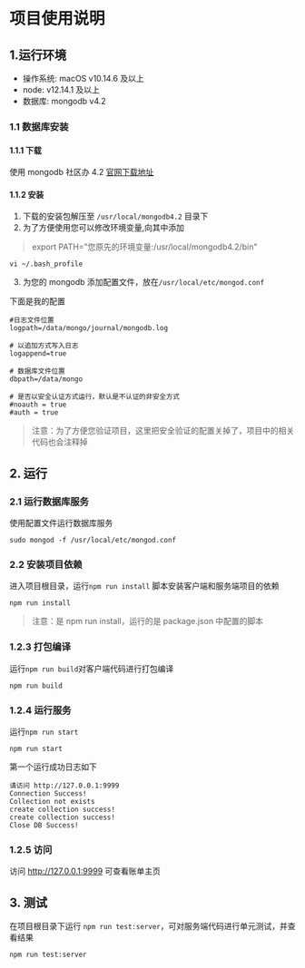 # 项目使用说明

## 1.运行环境

- 操作系统: macOS v10.14.6 及以上
- node: v12.14.1 及以上
- 数据库: mongodb v4.2

### 1.1 数据库安装

#### 1.1.1 下载

使用 mongodb 社区办 4.2 [官网下载地址](https://www.mongodb.com/try/download/community)

#### 1.1.2 安装

1. 下载的安装包解压至 `/usr/local/mongodb4.2` 目录下
2. 为了方便使用您可以修改环境变量,向其中添加

> export PATH="您原先的环境变量:/usr/local/mongodb4.2/bin"

```shell
vi ~/.bash_profile
```

3. 为您的 mongodb 添加配置文件，放在`/usr/local/etc/mongod.conf`

下面是我的配置

```
#日志文件位置
logpath=/data/mongo/journal/mongodb.log

# 以追加方式写入日志
logappend=true

# 数据库文件位置
dbpath=/data/mongo

# 是否以安全认证方式运行，默认是不认证的非安全方式
#noauth = true
#auth = true
```

> 注意：为了方便您验证项目，这里把安全验证的配置关掉了，项目中的相关代码也会注释掉

## 2. 运行

### 2.1 运行数据库服务

使用配置文件运行数据库服务

```shell
sudo mongod -f /usr/local/etc/mongod.conf
```

### 2.2 安装项目依赖

进入项目根目录，运行`npm run install` 脚本安装客户端和服务端项目的依赖

```shell
npm run install
```

> 注意：是 npm run install，运行的是 package.json 中配置的脚本

### 1.2.3 打包编译

运行`npm run build`对客户端代码进行打包编译

```shell
npm run build
```

### 1.2.4 运行服务

运行`npm run start`

```shell
npm run start
```

第一个运行成功日志如下

```
请访问 http://127.0.0.1:9999
Connection Success!
Collection not exists
create collection success!
create collection success!
Close DB Success!
```

### 1.2.5 访问

访问 http://127.0.0.1:9999 可查看账单主页

## 3. 测试

在项目根目录下运行 `npm run test:server`，可对服务端代码进行单元测试，并查看结果

```shell
npm run test:server
```
